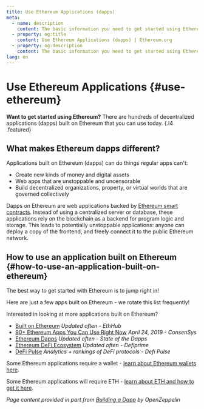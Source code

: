 ```yaml
---
title: Use Ethereum Applications (dapps)
meta:
  - name: description
    content: The basic information you need to get started using Ethereum.
  - property: og:title
    content: Use Ethereum Applications (dapps) | Ethereum.org
  - property: og:description
    content: The basic information you need to get started using Ethereum.
lang: en
---
```


# Use Ethereum Applications {#use-ethereum}

**Want to get started using Ethereum?** There are hundreds of decentralized applications (dapps) built on Ethereum that you can use today. {.l4 .featured}

## What makes Ethereum dapps different?

Applications built on Ethereum (dapps) can do things regular apps can't:

- Create new kinds of money and digital assets
- Web apps that are unstoppable and uncensorable
- Build decentralized organizations, property, or virtual worlds that are governed collectively

Dapps on Ethereum are web applications backed by [Ethereum smart contracts](/learn/#smart-contracts). Instead of using a centralized server or database, these applications rely on the blockchain as a backend for program logic and storage. This leads to potentially unstoppable applications: anyone can deploy a copy of the frontend, and freely connect it to the public Ethereum network.

## How to use an application built on Ethereum {#how-to-use-an-application-built-on-ethereum}

The best way to get started with Ethereum is to jump right in!

Here are just a few apps built on Ethereum - we rotate this list frequently!

<RandomAppList />

Interested in looking at more applications built on Ethereum?

- [Built on Ethereum](https://docs.ethhub.io/built-on-ethereum/built-on-ethereum/) _Updated often - EthHub_
- [90+ Ethereum Apps You Can Use Right Now](https://consensys.net/blog/news/90-ethereum-apps-you-can-use-right-now/) _April 24, 2019 - ConsenSys_
- [Ethereum Dapps](https://www.stateofthedapps.com/rankings/platform/ethereum) _Updated often - State of the Dapps_
- [Ethereum DeFi Ecosystem](https://defiprime.com/ethereum) _Updated often - Defiprime_
- [DeFi Pulse](https://defipulse.com/) _Analytics + rankings of DeFi protocols - Defi Pulse_

Some Ethereum applications require a wallet - [learn about Ethereum wallets here](/wallets/).

Some Ethereum applications will require ETH - [learn about ETH and how to get it here](/eth/).

<cite>Page content provided in part from [Building a Dapp](https://docs.openzeppelin.com/learn/building-a-dapp) by OpenZeppelin</cite>
